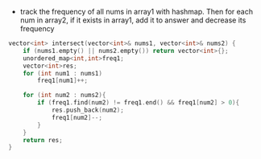 - track the frequency of all nums in array1 with hashmap. Then for each num in array2, if it exists in array1, add it to answer and decrease its frequency

```cpp
vector<int> intersect(vector<int>& nums1, vector<int>& nums2) {
    if (nums1.empty() || nums2.empty()) return vector<int>{};
    unordered_map<int,int>freq1;
    vector<int>res;
    for (int num1 : nums1)
        freq1[num1]++;

    for (int num2 : nums2){
        if (freq1.find(num2) != freq1.end() && freq1[num2] > 0){
            res.push_back(num2);
            freq1[num2]--;
        }
    }
    return res;
}
```
